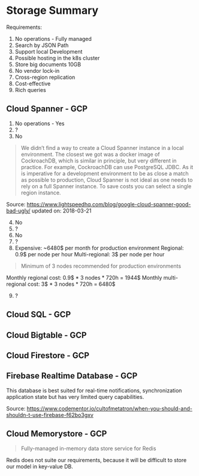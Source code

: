 # Storage Summary

Requirements: 
1. No operations - Fully managed
2. Search by JSON Path  
3. Support local Development
4. Possible hosting in the k8s cluster
5. Store big documents 10GB
6. No vendor lock-in
7. Cross-region replication
8. Cost-effective
9. Rich queries

## Cloud Spanner - GCP
1. No operations - Yes
2. ? 
3. No
> We didn’t find a way to create a Cloud Spanner instance in a local environment. 
The closest we got was a docker image of CockroachDB, which is similar in principle, but very different in practice. 
For example, CockroachDB can use PostgreSQL JDBC. As it is imperative for a development environment to be as close a match as possible to production, Cloud Spanner is not ideal as one needs to rely on a full Spanner instance.
To save costs you can select a single region instance.

Source: https://www.lightspeedhq.com/blog/google-cloud-spanner-good-bad-ugly/ updated on: 2018-03-21

4. No
5. ?
6. No
7. ?
8. Expensive: ~6480$ per month for production environment
Regional: 0.9$ per node per hour
Multi-regional: 3$ per node per hour
> Minimum of 3 nodes recommended for production environments

Monthly regional cost: 0.9$ * 3 nodes * 720h = 1944$
Monthly multi-regional cost: 3$ * 3 nodes * 720h = 6480$

9. ?

## Cloud SQL - GCP

## Cloud Bigtable - GCP

## Cloud Firestore - GCP

## Firebase Realtime Database - GCP
This database is best suited for real-time notifications, synchronization application state but has
very limited query capabilities. 

Source: https://www.codementor.io/cultofmetatron/when-you-should-and-shouldn-t-use-firebase-f62bo3gxv

## Cloud Memorystore - GCP
> Fully-managed in-memory data store service for Redis

Redis does not suite our requirements, because it will be difficult to store our model in key-value DB.

